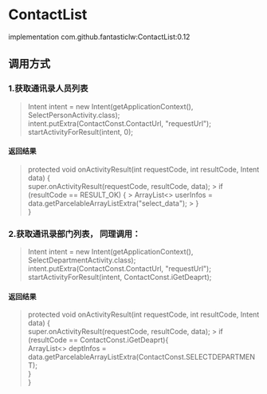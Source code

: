 # ContactList
implementation com.github.fantasticlw:ContactList:0.12

## 调用方式

### 1.获取通讯录人员列表
>Intent intent = new Intent(getApplicationContext(), SelectPersonActivity.class);                                                         
>intent.putExtra(ContactConst.ContactUrl, "requestUrl");                                                                                   
>startActivityForResult(intent, 0);

#### 返回结果
>protected void onActivityResult(int requestCode, int resultCode, Intent data) {                                                           
>    super.onActivityResult(requestCode, resultCode, data);                                                                               >      if (resultCode == RESULT_OK) {                                                                                                     >         ArrayList<<ContactUser>> userInfos = data.getParcelableArrayListExtra("select_data");                                           >       }                                                                                                                                 
>}
    
### 2.获取通讯录部门列表， 同理调用：
>Intent intent = new Intent(getApplicationContext(), SelectDepartmentActivity.class);                                                     
>intent.putExtra(ContactConst.ContactUrl, "requestUrl");                                                                                   
>startActivityForResult(intent, ContactConst.iGetDeaprt);                                                                                 

#### 返回结果
>protected void onActivityResult(int requestCode, int resultCode, Intent data) {                                                           
>    super.onActivityResult(requestCode, resultCode, data);                                                                               >    if (resultCode == ContactConst.iGetDeaprt){                                                                                           
>       ArrayList<<DeptAndUser>> deptInfos = data.getParcelableArrayListExtra(ContactConst.SELECTDEPARTMENT);                            
>    }                                                                                                                                     
>}                                                                                                                                         



